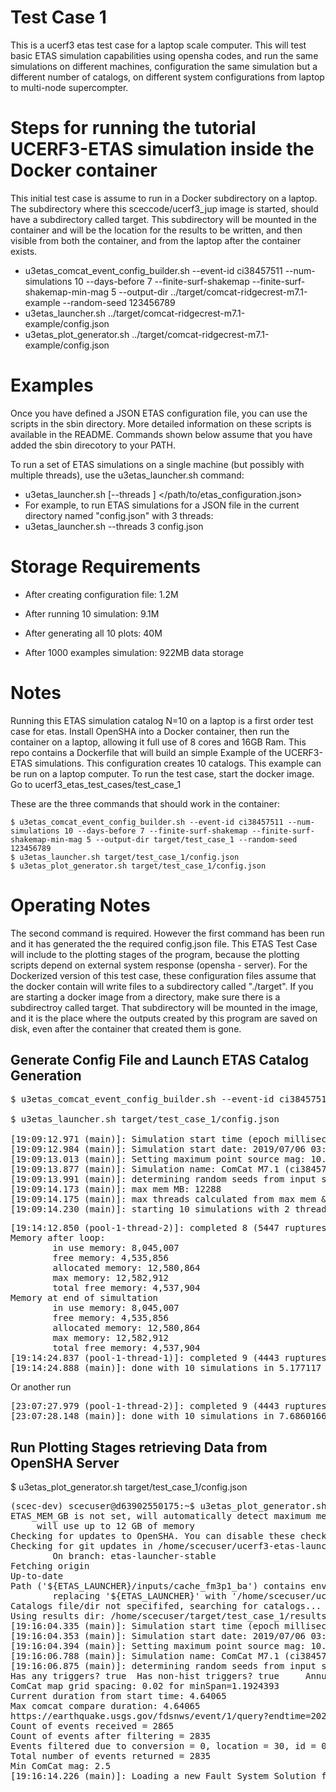 # Test Case 1
This is a ucerf3 etas test case for a laptop scale computer. 
This will test basic ETAS simulation capabilities using opensha codes, and run the same simulations on different machines, configuration the same simulation but a different number of catalogs, on different system configurations from laptop to multi-node supercompter.

# Steps for running the tutorial UCERF3-ETAS simulation inside the Docker container
This initial test case is assume to run in a Docker subdirectory on a laptop. The subdirectory where this sceccode/ucerf3_jup image is started, should have a subdirectory called target. This subdirectory will be mounted in the container and will be the location for the results to be written, and then visible from both the container, and from the laptop after the container exists.
* u3etas_comcat_event_config_builder.sh --event-id ci38457511 --num-simulations 10 --days-before 7 --finite-surf-shakemap --finite-surf-shakemap-min-mag 5 --output-dir ../target/comcat-ridgecrest-m7.1-example --random-seed 123456789
* u3etas_launcher.sh ../target/comcat-ridgecrest-m7.1-example/config.json
* u3etas_plot_generator.sh ../target/comcat-ridgecrest-m7.1-example/config.json

# Examples

Once you have defined a JSON ETAS configuration file, you can use the scripts in the sbin directory. More detailed information on these scripts is available in the README. Commands shown below assume that you have added the sbin direcotory to your PATH.

To run a set of ETAS simulations on a single machine (but possibly with multiple threads), use the u3etas_launcher.sh command:
* u3etas_launcher.sh [--threads <num-threads>] </path/to/etas_configuration.json>
* For example, to run ETAS simulations for a JSON file in the current directory named "config.json" with 3 threads:
* u3etas_launcher.sh --threads 3 config.json

# Storage Requirements

* After creating configuration file: 1.2M
* After running 10 simulation: 9.1M
* After generating all 10 plots: 40M

* After 1000 examples simulation: 922MB data storage
  
# Notes

Running this ETAS simulation catalog N=10 on a laptop is a first order test case for etas. Install OpenSHA into a Docker container, then run the container on a laptop, allowing it full use of 8 cores and 16GB Ram. This repo contains a Dockerfile that will build an simple Example of the UCERF3-ETAS simulations. This configuration creates 10 catalogs. This example can be run on a laptop computer. To run the test case, start the docker image. Go to ucerf3_etas_test_cases/test_case_1

These are the three commands that should work in the container:
````
$ u3etas_comcat_event_config_builder.sh --event-id ci38457511 --num-simulations 10 --days-before 7 --finite-surf-shakemap --finite-surf-shakemap-min-mag 5 --output-dir target/test_case_1 --random-seed 123456789
$ u3etas_launcher.sh target/test_case_1/config.json
$ u3etas_plot_generator.sh target/test_case_1/config.json
````
# Operating Notes
The second command is required. However the first command has been run and it has generated the the required config.json file. This ETAS Test Case will include to the plotting stages of the program, because the plotting scripts depend on external system response (opensha - server). For the Dockerized version of this test case, these configuration files assume that the docker contain will write files to a subdirectory called "./target". If you are starting a docker image from a directory, make sure there is a subdirectroy called target. That subdirectory will be mounted in the image, and it is the place where the outputs created by this program are saved on disk, even after the container that created them is gone.

## Generate Config File and Launch ETAS Catalog Generation
<pre>
$ u3etas_comcat_event_config_builder.sh --event-id ci38457511 --num-simulations 10 --days-before 7 --finite-surf-shakemap --finite-surf-shakemap-min-mag 5 --output-dir target/test_case_1 --random-seed 123456789

$ u3etas_launcher.sh target/test_case_1/config.json

[19:09:12.971 (main)]: Simulation start time (epoch milliseconds): 1562383194040
[19:09:12.984 (main)]: Simulation start date: 2019/07/06 03:19:54 UTC
[19:09:13.013 (main)]: Setting maximum point source mag: 10.0
[19:09:13.877 (main)]: Simulation name: ComCat M7.1 (ci38457511), ShakeMap Surfaces
[19:09:13.991 (main)]: determining random seeds from input seed=123456789
[19:09:14.173 (main)]: max mem MB: 12288
[19:09:14.175 (main)]: max threads calculated from max mem & available procs: 2
[19:09:14.230 (main)]: starting 10 simulations with 2 threads
</pre>

<pre>
[19:14:12.850 (pool-1-thread-2)]: completed 8 (5447 ruptures)
Memory after loop:
        in use memory: 8,045,007
        free memory: 4,535,856
        allocated memory: 12,580,864
        max memory: 12,582,912
        total free memory: 4,537,904
Memory at end of simultation
        in use memory: 8,045,007
        free memory: 4,535,856
        allocated memory: 12,580,864
        max memory: 12,582,912
        total free memory: 4,537,904
[19:14:24.837 (pool-1-thread-1)]: completed 9 (4443 ruptures)
[19:14:24.888 (main)]: done with 10 simulations in 5.177117 minute
</pre>
Or another run
<pre>
[23:07:27.979 (pool-1-thread-2)]: completed 9 (4443 ruptures)
[23:07:28.148 (main)]: done with 10 simulations in 7.6860166 minutes
</pre>

## Run Plotting Stages retrieving Data from OpenSHA Server
$ u3etas_plot_generator.sh target/test_case_1/config.json
<pre>
(scec-dev) scecuser@d63902550175:~$ u3etas_plot_generator.sh target/test_case_1/config.json
ETAS_MEM_GB is not set, will automatically detect maximum memory as 80% of total system memory
     will use up to 12 GB of memory
Checking for updates to OpenSHA. You can disable these checks by setting the environmental variable ETAS_JAR_DISABLE_UPDATE=1
Checking for git updates in /home/scecuser/ucerf3-etas-launcher/opensha/git/opensha
        On branch: etas-launcher-stable
Fetching origin
Up-to-date
Path ('${ETAS_LAUNCHER}/inputs/cache_fm3p1_ba') contains environmental variable ('ETAS_LAUNCHER')
        replacing '${ETAS_LAUNCHER}' with '/home/scecuser/ucerf3-etas-launcher': /home/scecuser/ucerf3-etas-launcher/inputs/cache_fm3p1_ba
Catalogs file/dir not specififed, searching for catalogs...
Using results dir: /home/scecuser/target/test_case_1/results
[19:16:04.335 (main)]: Simulation start time (epoch milliseconds): 1562383194040
[19:16:04.353 (main)]: Simulation start date: 2019/07/06 03:19:54 UTC
[19:16:04.394 (main)]: Setting maximum point source mag: 10.0
[19:16:06.788 (main)]: Simulation name: ComCat M7.1 (ci38457511), ShakeMap Surfaces
[19:16:06.875 (main)]: determining random seeds from input seed=123456789
Has any triggers? true  Has non-hist triggers? true     Annualize MFD? false
ComCat map grid spacing: 0.02 for minSpan=1.1924393
Current duration from start time: 4.64065
Max comcat compare duration: 4.64065
https://earthquake.usgs.gov/fdsnws/event/1/query?endtime=2024-02-25T03:16:08.179Z&format=geojson&limit=20000&maxdepth=24.000&maxlatitude=36.33719&maxlongitude=-116.84279&mindepth=-10.000&minlatitude=35.14475&minlongitude=-118.26629&minmagnitude=2.500&orderby=time&starttime=2019-07-06T03:19:54.040Z
Count of events received = 2865
Count of events after filtering = 2835
Events filtered due to conversion = 0, location = 30, id = 0
Total number of events returned = 2835
Min ComCat mag: 2.5
[19:16:14.226 (main)]: Loading a new Fault System Solution from /home/scecuser/ucerf3-etas-launcher/inputs/2013_05_10-ucerf3p3-production-10runs_COMPOUND_SOL_FM3_1_SpatSeisU3_MEAN_BRANCH_AVG_SOL.zip
</pre>

